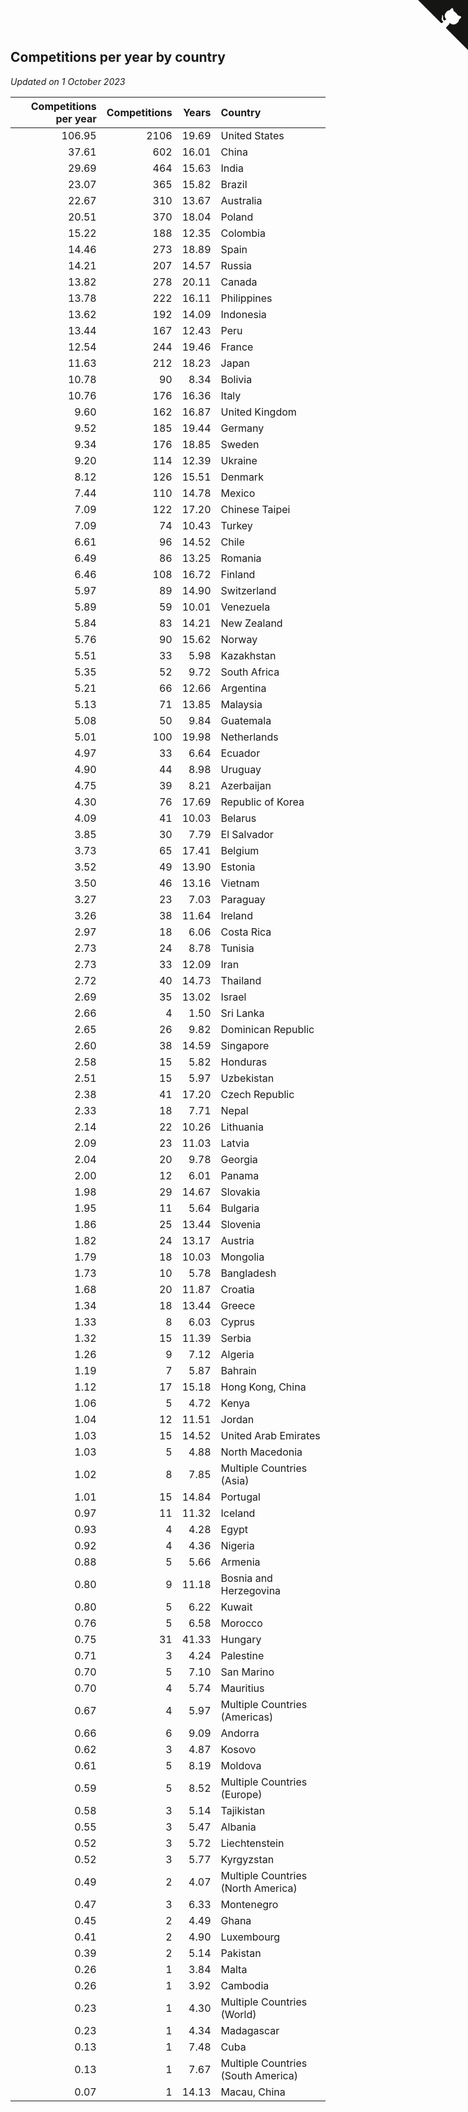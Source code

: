 ## Competitions per year by country

*Updated on  1 October 2023*

| Competitions per year | Competitions | Years | Country |
| ---: | ---: | ---: | :--- |
| 106.95 | 2106 | 19.69 | United States |
| 37.61 | 602 | 16.01 | China |
| 29.69 | 464 | 15.63 | India |
| 23.07 | 365 | 15.82 | Brazil |
| 22.67 | 310 | 13.67 | Australia |
| 20.51 | 370 | 18.04 | Poland |
| 15.22 | 188 | 12.35 | Colombia |
| 14.46 | 273 | 18.89 | Spain |
| 14.21 | 207 | 14.57 | Russia |
| 13.82 | 278 | 20.11 | Canada |
| 13.78 | 222 | 16.11 | Philippines |
| 13.62 | 192 | 14.09 | Indonesia |
| 13.44 | 167 | 12.43 | Peru |
| 12.54 | 244 | 19.46 | France |
| 11.63 | 212 | 18.23 | Japan |
| 10.78 | 90 | 8.34 | Bolivia |
| 10.76 | 176 | 16.36 | Italy |
| 9.60 | 162 | 16.87 | United Kingdom |
| 9.52 | 185 | 19.44 | Germany |
| 9.34 | 176 | 18.85 | Sweden |
| 9.20 | 114 | 12.39 | Ukraine |
| 8.12 | 126 | 15.51 | Denmark |
| 7.44 | 110 | 14.78 | Mexico |
| 7.09 | 122 | 17.20 | Chinese Taipei |
| 7.09 | 74 | 10.43 | Turkey |
| 6.61 | 96 | 14.52 | Chile |
| 6.49 | 86 | 13.25 | Romania |
| 6.46 | 108 | 16.72 | Finland |
| 5.97 | 89 | 14.90 | Switzerland |
| 5.89 | 59 | 10.01 | Venezuela |
| 5.84 | 83 | 14.21 | New Zealand |
| 5.76 | 90 | 15.62 | Norway |
| 5.51 | 33 | 5.98 | Kazakhstan |
| 5.35 | 52 | 9.72 | South Africa |
| 5.21 | 66 | 12.66 | Argentina |
| 5.13 | 71 | 13.85 | Malaysia |
| 5.08 | 50 | 9.84 | Guatemala |
| 5.01 | 100 | 19.98 | Netherlands |
| 4.97 | 33 | 6.64 | Ecuador |
| 4.90 | 44 | 8.98 | Uruguay |
| 4.75 | 39 | 8.21 | Azerbaijan |
| 4.30 | 76 | 17.69 | Republic of Korea |
| 4.09 | 41 | 10.03 | Belarus |
| 3.85 | 30 | 7.79 | El Salvador |
| 3.73 | 65 | 17.41 | Belgium |
| 3.52 | 49 | 13.90 | Estonia |
| 3.50 | 46 | 13.16 | Vietnam |
| 3.27 | 23 | 7.03 | Paraguay |
| 3.26 | 38 | 11.64 | Ireland |
| 2.97 | 18 | 6.06 | Costa Rica |
| 2.73 | 24 | 8.78 | Tunisia |
| 2.73 | 33 | 12.09 | Iran |
| 2.72 | 40 | 14.73 | Thailand |
| 2.69 | 35 | 13.02 | Israel |
| 2.66 | 4 | 1.50 | Sri Lanka |
| 2.65 | 26 | 9.82 | Dominican Republic |
| 2.60 | 38 | 14.59 | Singapore |
| 2.58 | 15 | 5.82 | Honduras |
| 2.51 | 15 | 5.97 | Uzbekistan |
| 2.38 | 41 | 17.20 | Czech Republic |
| 2.33 | 18 | 7.71 | Nepal |
| 2.14 | 22 | 10.26 | Lithuania |
| 2.09 | 23 | 11.03 | Latvia |
| 2.04 | 20 | 9.78 | Georgia |
| 2.00 | 12 | 6.01 | Panama |
| 1.98 | 29 | 14.67 | Slovakia |
| 1.95 | 11 | 5.64 | Bulgaria |
| 1.86 | 25 | 13.44 | Slovenia |
| 1.82 | 24 | 13.17 | Austria |
| 1.79 | 18 | 10.03 | Mongolia |
| 1.73 | 10 | 5.78 | Bangladesh |
| 1.68 | 20 | 11.87 | Croatia |
| 1.34 | 18 | 13.44 | Greece |
| 1.33 | 8 | 6.03 | Cyprus |
| 1.32 | 15 | 11.39 | Serbia |
| 1.26 | 9 | 7.12 | Algeria |
| 1.19 | 7 | 5.87 | Bahrain |
| 1.12 | 17 | 15.18 | Hong Kong, China |
| 1.06 | 5 | 4.72 | Kenya |
| 1.04 | 12 | 11.51 | Jordan |
| 1.03 | 15 | 14.52 | United Arab Emirates |
| 1.03 | 5 | 4.88 | North Macedonia |
| 1.02 | 8 | 7.85 | Multiple Countries (Asia) |
| 1.01 | 15 | 14.84 | Portugal |
| 0.97 | 11 | 11.32 | Iceland |
| 0.93 | 4 | 4.28 | Egypt |
| 0.92 | 4 | 4.36 | Nigeria |
| 0.88 | 5 | 5.66 | Armenia |
| 0.80 | 9 | 11.18 | Bosnia and Herzegovina |
| 0.80 | 5 | 6.22 | Kuwait |
| 0.76 | 5 | 6.58 | Morocco |
| 0.75 | 31 | 41.33 | Hungary |
| 0.71 | 3 | 4.24 | Palestine |
| 0.70 | 5 | 7.10 | San Marino |
| 0.70 | 4 | 5.74 | Mauritius |
| 0.67 | 4 | 5.97 | Multiple Countries (Americas) |
| 0.66 | 6 | 9.09 | Andorra |
| 0.62 | 3 | 4.87 | Kosovo |
| 0.61 | 5 | 8.19 | Moldova |
| 0.59 | 5 | 8.52 | Multiple Countries (Europe) |
| 0.58 | 3 | 5.14 | Tajikistan |
| 0.55 | 3 | 5.47 | Albania |
| 0.52 | 3 | 5.72 | Liechtenstein |
| 0.52 | 3 | 5.77 | Kyrgyzstan |
| 0.49 | 2 | 4.07 | Multiple Countries (North America) |
| 0.47 | 3 | 6.33 | Montenegro |
| 0.45 | 2 | 4.49 | Ghana |
| 0.41 | 2 | 4.90 | Luxembourg |
| 0.39 | 2 | 5.14 | Pakistan |
| 0.26 | 1 | 3.84 | Malta |
| 0.26 | 1 | 3.92 | Cambodia |
| 0.23 | 1 | 4.30 | Multiple Countries (World) |
| 0.23 | 1 | 4.34 | Madagascar |
| 0.13 | 1 | 7.48 | Cuba |
| 0.13 | 1 | 7.67 | Multiple Countries (South America) |
| 0.07 | 1 | 14.13 | Macau, China |


<a href="https://github.com/jonatanklosko/wca_statistics" class="github-corner" aria-label="View source on Github"><svg width="80" height="80" viewBox="0 0 250 250" style="fill:#151513; color:#fff; position: absolute; top: 0; border: 0; right: 0;" aria-hidden="true"><path d="M0,0 L115,115 L130,115 L142,142 L250,250 L250,0 Z"></path><path d="M128.3,109.0 C113.8,99.7 119.0,89.6 119.0,89.6 C122.0,82.7 120.5,78.6 120.5,78.6 C119.2,72.0 123.4,76.3 123.4,76.3 C127.3,80.9 125.5,87.3 125.5,87.3 C122.9,97.6 130.6,101.9 134.4,103.2" fill="currentColor" style="transform-origin: 130px 106px;" class="octo-arm"></path><path d="M115.0,115.0 C114.9,115.1 118.7,116.5 119.8,115.4 L133.7,101.6 C136.9,99.2 139.9,98.4 142.2,98.6 C133.8,88.0 127.5,74.4 143.8,58.0 C148.5,53.4 154.0,51.2 159.7,51.0 C160.3,49.4 163.2,43.6 171.4,40.1 C171.4,40.1 176.1,42.5 178.8,56.2 C183.1,58.6 187.2,61.8 190.9,65.4 C194.5,69.0 197.7,73.2 200.1,77.6 C213.8,80.2 216.3,84.9 216.3,84.9 C212.7,93.1 206.9,96.0 205.4,96.6 C205.1,102.4 203.0,107.8 198.3,112.5 C181.9,128.9 168.3,122.5 157.7,114.1 C157.9,116.9 156.7,120.9 152.7,124.9 L141.0,136.5 C139.8,137.7 141.6,141.9 141.8,141.8 Z" fill="currentColor" class="octo-body"></path></svg></a><style>.github-corner:hover .octo-arm{animation:octocat-wave 560ms ease-in-out}@keyframes octocat-wave{0%,100%{transform:rotate(0)}20%,60%{transform:rotate(-25deg)}40%,80%{transform:rotate(10deg)}}@media (max-width:500px){.github-corner:hover .octo-arm{animation:none}.github-corner .octo-arm{animation:octocat-wave 560ms ease-in-out}}</style>
